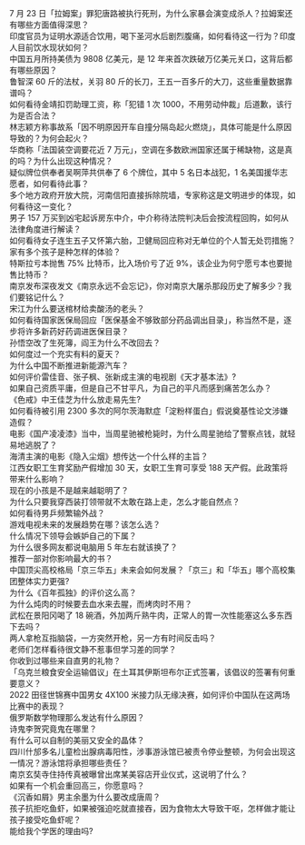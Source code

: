 7 月 23 日「拉姆案」罪犯唐路被执行死刑，为什么家暴会演变成杀人？拉姆案还有哪些方面值得深思？  
印度官员为证明水源适合饮用，喝下圣河水后剧烈腹痛，如何看待这一行为？印度人目前饮水现状如何？  
中国五月所持美债为 9808 亿美元，是 12 年来首次跌破万亿美元关口，这背后都有哪些原因？  
鲁智深 60 斤的法杖，关羽 80 斤的长刀，王五一百多斤的大刀，这些重量数据靠谱吗？  
如何看待金靖扣罚助理工资，称「犯错 1 次 1000，不用劳动仲裁」后道歉，该行为是否合法？  
林志颖方称事故系「因不明原因开车自撞分隔岛起火燃烧」，具体可能是什么原因导致的？为何会起火？  
华商称「法国装空调要花近 7 万元」，空调在多数欧洲国家还属于稀缺物，这是真的吗？为什么出现这种情况？  
疑似牌位供奉者吴啊萍共供奉了 6 个牌位，其中 5 名日本战犯，1 名美国援华志愿者，如何看待此事？  
多个地方政府开放大院，河南信阳直接拆除院墙，专家称这是文明进步的体现，如何看待这一变化？  
男子 157 万买到凶宅起诉房东中介，中介称待法院判决后会按流程回购，如何从法律角度进行解读？  
如何看待女子连生五子又怀第六胎，卫健局回应称对无单位的个人暂无处罚措施？家有多个孩子是种怎样的体验？  
特斯拉亏本抛售 75% 比特币，比入场价亏了近 9%，该企业为何宁愿亏本也要抛售比特币？  
南京发布深夜发文《南京永远不会忘记》，你对南京大屠杀那段历史了解多少？我们要铭记什么？  
宋江为什么要送棺材给卖酸汤的老头？  
如何看待国家医保局回应「医保基金不够致部分药品调出目录」，称当然不是，逐步将许多新药好药调进医保目录？  
孙悟空改了生死簿，阎王为什么不改回去？  
如何度过一个充实有料的夏天？  
为什么中国不断推进新能源汽车？  
如何评价雷佳音、张子枫、张新成主演的电视剧《天才基本法》?  
如果自己资质平庸，但是自己不甘平凡，为自己的平凡而感到痛苦怎么办？  
《色戒》中王佳芝为什么放走易先生?  
如何看待被引用 2300 多次的阿尔茨海默症「淀粉样蛋白」假说奠基性论文涉嫌造假？  
电影《国产凌凌漆》当中，当周星驰被枪毙时，为什么周星驰给了警察点钱，就轻易地逃脱了？  
海清主演的电影《隐入尘烟》想传达一个什么样的主旨？  
江西女职工生育奖励产假增加 30 天，女职工生育可享受 188 天产假。此政策将带来什么影响？  
现在的小孩是不是越来越聪明了？  
为什么只要我穿西装打领带就不太敢在路上走，怎么才能自然点？  
如何看待男乒频繁输外战？  
游戏电视未来的发展趋势在哪？该怎么选？  
什么情况下领导会嫉妒自己的下属？  
为什么很多网友都说电脑用 5 年左右就该换了？  
推荐一部对你影响最大的书？  
中国顶尖高校格局「京三华五」未来会如何发展？「京三」和「华五」哪个高校集团整体实力更强?  
为什么《百年孤独》的评价这么高？  
为什么炖肉的时候要去血水来去腥，而烤肉时不用？  
武松在景阳冈喝了 18 碗酒，外加两斤熟牛肉，正常人的胃一次性能塞这么多东西下去吗？  
两人拿枪互指脑袋，一方突然开枪，另一方有时间反击吗？  
老师们怎样看待很文静不惹事但学习差的同学？  
你收到过哪些来自直男的礼物？  
「乌克兰粮食安全运输倡议」在土耳其伊斯坦布尔正式签署，该倡议的签署有何重要意义？  
2022 田径世锦赛中国男女 4X100 米接力队无缘决赛，如何评价中国队在这两场比赛中的表现？  
俄罗斯数学物理那么发达有什么原因？  
诗鬼李贺究竟鬼在哪里？  
有什么可以自制的美丽又安全的晶体？  
四川什邡多名儿童检出腺病毒阳性，涉事游泳馆已被责令停业整顿，为何会出现这一情况？游泳馆将承担哪些责任？  
南京玄奘寺住持传真被曝曾出席某美容店开业仪式，这说明了什么？  
如果有一个机会重回高三，你愿意吗？  
《沉香如屑》男主余墨为什么要改成唐周？  
孩子抗拒吃鱼虾，如果被强迫吃就直接吞，因为食物太大导致干呕，怎样做才能让孩子接受吃鱼虾呢？  
能给我个学医的理由吗?  
